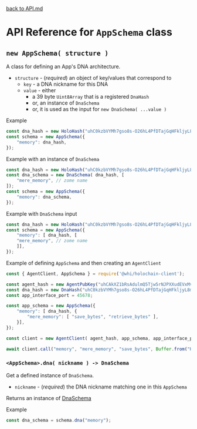 [back to API.md](./API.md)


# API Reference for `AppSchema` class

## `new AppSchema( structure )`
A class for defining an App's DNA architecture.

- `structure` - (*required*) an object of key/values that correspond to
  - `key` - a DNA nickname for this DNA
  - `value` - either
    - a 39 byte `Uint8Array` that is a registered `DnaHash`
    - or, an instance of `DnaSchema`
    - or, it is used as the input for `new DnaSchema( ...value )`

Example
```javascript
const dna_hash = new HoloHash("uhC0kzbVYMh7gso8s-O26hL4PfDTajGqHFkljyL8mdtokzoL-gRdd");
const schema = new AppSchema({
    "memory": dna_hash,
});
```

Example with an instance of `DnaSchema`
```javascript
const dna_hash = new HoloHash("uhC0kzbVYMh7gso8s-O26hL4PfDTajGqHFkljyL8mdtokzoL-gRdd");
const dna_schema = new DnaSchema( dna_hash, [
    "mere_memory", // zome name
]);
const schema = new AppSchema({
    "memory": dna_schema,
});
```

Example with `DnaSchema` input
```javascript
const dna_hash = new HoloHash("uhC0kzbVYMh7gso8s-O26hL4PfDTajGqHFkljyL8mdtokzoL-gRdd");
const schema = new AppSchema({
    "memory": [ dna_hash, [
	"mere_memory", // zome name
    ]],
});
```

Example of defining `AppSchema` and then creating an `AgentClient`
```javascript
const { AgentClient, AppSchema } = require('@whi/holochain-client');

const agent_hash = new AgentPubKey("uhCAkXZ1bRsAdulmQ5Tjw5rNJPXXudEVxMvhqEMPZtCyyoeyY68rH");
const dna_hash = new DnaHash("uhC0kzbVYMh7gso8s-O26hL4PfDTajGqHFkljyL8mdtokzoL-gRdd");
const app_interface_port = 45678;

const app_schema = new AppSchema({
    "memory": [ dna_hash, {
        "mere_memory": [ "save_bytes", "retrieve_bytes" ],
    }],
});

const client = new AgentClient( agent_hash, app_schema, app_interface_port );

await client.call("memory", "mere_memory", "save_bytes", Buffer.from("Hello World") );
```


### `<AppSchema>.dna( nickname ) -> DnaSchema`
Get a defined instance of `DnaSchema`.

- `nickname` - (*required*) the DNA nickname matching one in this `AppSchema`

Returns an instance of [DnaSchema](./API_DnaSchema.md)

Example
```javascript
const dna_schema = schema.dna("memory");
```

